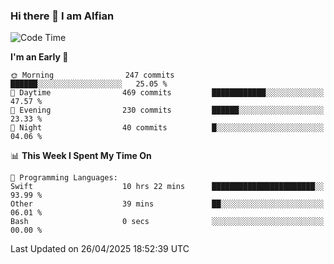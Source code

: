 ### Hi there 👋 I am Alfian

<!--START_SECTION:waka-->
![Code Time](http://img.shields.io/badge/Code%20Time-669%20hrs%2011%20mins-blue)

**I'm an Early 🐤** 

```text
🌞 Morning                247 commits         ██████░░░░░░░░░░░░░░░░░░░   25.05 % 
🌆 Daytime                469 commits         ████████████░░░░░░░░░░░░░   47.57 % 
🌃 Evening                230 commits         ██████░░░░░░░░░░░░░░░░░░░   23.33 % 
🌙 Night                  40 commits          █░░░░░░░░░░░░░░░░░░░░░░░░   04.06 % 
```


📊 **This Week I Spent My Time On** 

```text
💬 Programming Languages: 
Swift                    10 hrs 22 mins      ███████████████████████░░   93.99 % 
Other                    39 mins             ██░░░░░░░░░░░░░░░░░░░░░░░   06.01 % 
Bash                     0 secs              ░░░░░░░░░░░░░░░░░░░░░░░░░   00.00 % 
```


 Last Updated on 26/04/2025 18:52:39 UTC
<!--END_SECTION:waka-->
